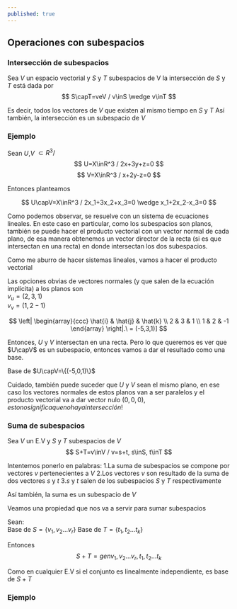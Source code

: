 ```yaml
---
published: true
---
```

## Operaciones con subespacios

### Intersección de subespacios

Sea $V$ un espacio vectorial y $S$ y $T$ subespacios de V
la intersección de $S$ y $T$ está dada por  
$$ S\capT=veV / v\inS \wedge v\inT $$

Es decir, todos los vectores de $V$ que existen al mismo tiempo en $S$ y $T$
Así también, la intersección es un subespacio de $V$

### Ejemplo

Sean $U$,$V$ $\subset R^3 /$  
$$ U=X\inR^3 / 2x+3y+z=0 $$
$$ V=X\inR^3 / x+2y-z=0 $$

Entonces planteamos

$$ U\capV=X\inR^3 / 2x_1+3x_2+x_3=0 \wedge x_1+2x_2-x_3=0 $$

Como podemos observar, se resuelve con un sistema de ecuaciones lineales.
En este caso en particular, como los subespacios son planos, también se puede hacer el producto vectorial con un vector normal de cada plano, de esa manera obtenemos un vector director de la recta (si es que intersectan en una recta) en donde intersectan los dos subespacios.

Como me aburro de hacer sistemas lineales, vamos a hacer el producto vectorial

Las opciones obvias de vectores normales (y que salen de la ecuación implícita) a los planos son  
$v_{u}=(2,3,1)$  
$v_{v}=(1,2-1)$

$$
\left| \begin{array}{ccc}
\hat{i} & \hat{j} & \hat{k} \\
2 & 3 & 1 \\
1 & 2 & -1 \end{array} \right|.\ = (-5,3,1)] 
$$

Entonces, $U$ y $V$ intersectan en una recta. Pero lo que queremos es ver que $U\capV$ es un subespacio, entonces vamos a dar el resultado como una base.

Base de $U\capV=\{(-5,0,1)\}$

Cuidado, también puede suceder que $U$ y $V$ sean el mismo plano, en ese caso los vectores normales de estos planos van a ser paralelos y el producto vectorial va a dar vector nulo $(0,0,0), esto no significa que no haya intersección!$

### Suma de subespacios

Sea $V$ un E.V y $S$ y $T$ subespacios de $V$ 
$$ S+T=v\inV / v=s+t, s\inS, t\inT $$

Intentemos ponerlo en palabras:
1.La suma de subespacios se compone por vectores $v$ pertenecientes a $V$
2.Los vectores $v$ son resultado de la suma de dos vectores $s$ y $t$
3.$s$ y $t$ salen de los subespacios $S$ y $T$ respectivamente

Así también, la suma es un subespacio de $V$

Veamos una propiedad que nos va a servir para sumar subespacios

Sean:  
Base de $S=\{v_{1}, v_{2}...v_{r}\}$
Base de $T=\{t_{1}, t_{2}...t_{k}\}$  

Entonces  
$$ S+T=gen{v_{1}, v_{2}...v_{r}, t_{1}, t_{2}...t_{k}} $$  

Como en cualquier E.V si el conjunto es linealmente independiente, es base de $S+T$

### Ejemplo











